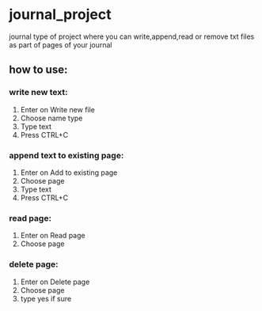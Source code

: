 # journal_project

journal type of project where you can write,append,read or remove txt files as part of pages of your journal

## how to use:

### write new text:

1. Enter on Write new file
2. Choose name type
3. Type text
4. Press CTRL+C

### append text to existing page:

1. Enter on Add to existing page
2. Choose page 
3. Type text
4. Press CTRL+C


### read page:

1. Enter on Read page
2. Choose page 

### delete page:

1. Enter on Delete page
2. Choose page 
3. type yes if sure





 
